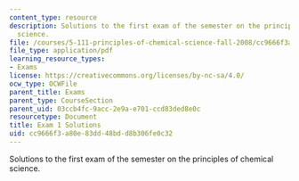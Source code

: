 ```yaml
---
content_type: resource
description: Solutions to the first exam of the semester on the principles of chemical
  science.
file: /courses/5-111-principles-of-chemical-science-fall-2008/cc9666f3a80e83dd48bdd8b306fe0c32_E1_FA08_key.pdf
file_type: application/pdf
learning_resource_types:
- Exams
license: https://creativecommons.org/licenses/by-nc-sa/4.0/
ocw_type: OCWFile
parent_title: Exams
parent_type: CourseSection
parent_uid: 03ccb4fc-9acc-2e9a-e701-ccd83ded8e0c
resourcetype: Document
title: Exam 1 Solutions
uid: cc9666f3-a80e-83dd-48bd-d8b306fe0c32
---
```

Solutions to the first exam of the semester on the principles of chemical science.